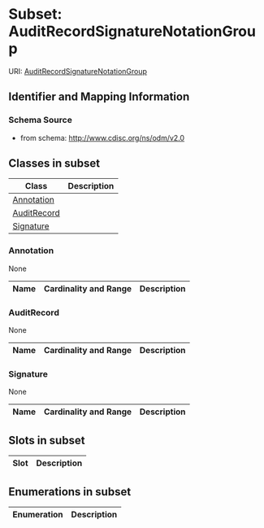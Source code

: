 # Subset: AuditRecordSignatureNotationGroup

URI: [AuditRecordSignatureNotationGroup](AuditRecordSignatureNotationGroup)





## Identifier and Mapping Information







### Schema Source


* from schema: http://www.cdisc.org/ns/odm/v2.0




## Classes in subset

| Class | Description |
| --- | --- |
| [Annotation](Annotation.md) |  |
| [AuditRecord](AuditRecord.md) |  |
| [Signature](Signature.md) |  |


### Annotation

None

| Name | Cardinality and Range  | Description  |
| ---  | ---  | --- |


### AuditRecord

None

| Name | Cardinality and Range  | Description  |
| ---  | ---  | --- |


### Signature

None

| Name | Cardinality and Range  | Description  |
| ---  | ---  | --- |




## Slots in subset

| Slot | Description |
| --- | --- |


## Enumerations in subset

| Enumeration | Description |
| --- | --- |

